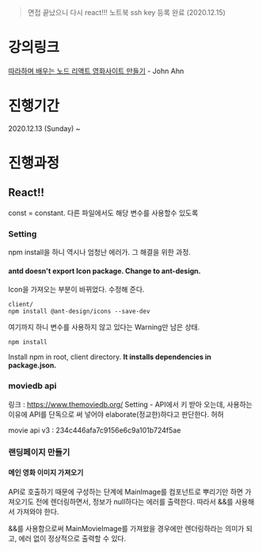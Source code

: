 > 면접 끝났으니 다시 react!!! 노트북 ssh key 등록 완료 (2020.12.15)

# 강의링크
[따라하며 배우는 노드 리액트 영화사이트 만들기](https://www.inflearn.com/course/%EB%94%B0%EB%9D%BC%ED%95%98%EB%A9%B0-%EB%B0%B0%EC%9A%B0%EB%8A%94-%EB%85%B8%EB%93%9C-%EB%A6%AC%EC%95%A1%ED%8A%B8-%EC%98%81%ED%99%94%EC%82%AC%EC%9D%B4%ED%8A%B8-%EB%A7%8C%EB%93%A4%EA%B8%B0) - John Ahn
# 진행기간
2020.12.13 (Sunday) ~
# 진행과정

## React!!
const = constant. 다른 파일에서도 해당 변수를 사용할수 있도록

### Setting
npm install을 하니 역시나 엄청난 에러가. 그 해결을 위한 과정.

#### antd doesn't export Icon package. Change to ant-design.
Icon을 가져오는 부분이 바뀌었다. 수정해 준다.
```
client/
npm install @ant-design/icons --save-dev
```

여기까지 하니 변수를 사용하지 않고 있다는 Warning만 남은 상태.

```
npm install
```
Install npm in root, client directory.
**It installs dependencies in package.json.**

### moviedb api
링크 : https://www.themoviedb.org/
Setting - API에서 키 받아 오는데, 사용하는 이유에 API를 단독으로 써 넣어야 elaborate(정교한)하다고 판단한다. 허허

movie api v3 : 234c446afa7c9156e6c9a101b724f5ae

### 랜딩페이지 만들기
#### 메인 영화 이미지 가져오기
API로 호출하기 때문에 구성하는 단계에 MainImage를 컴포넌트로 뿌리기만 하면 가져오기도 전에
렌더링하면서, 정보가 null하다는 에러를 출력한다. 따라서 &&를 사용해서 가져와야 한다.

&&를 사용함으로써 MainMovieImage를 가져왔을 경우에만 렌더링하라는 의미가 되고, 에러 없이 정상적으로 출력할 수 있다.
